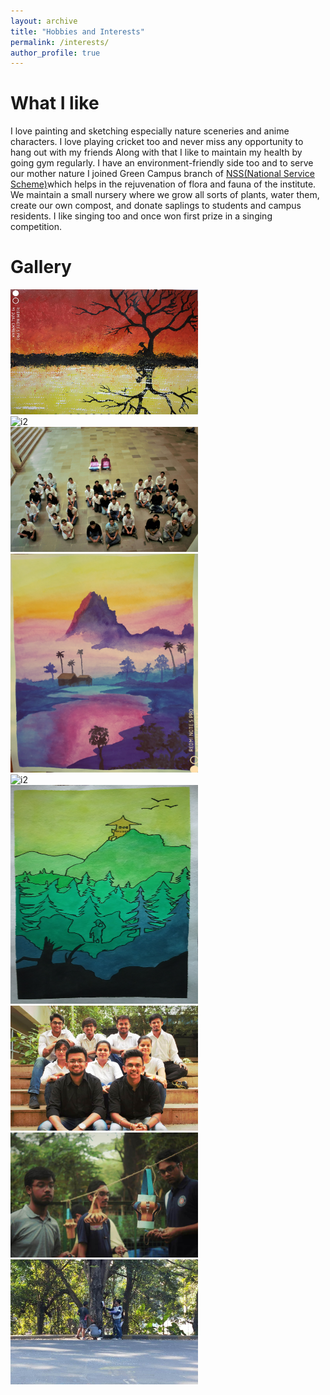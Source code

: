 ```yaml
---
layout: archive
title: "Hobbies and Interests"
permalink: /interests/
author_profile: true
---
```

# What I like
I love painting and sketching especially nature sceneries and anime characters. I love playing cricket too and never miss any opportunity to hang out with my friends
Along with that I like to maintain my health by going gym regularly. I have an environment-friendly side too and to serve our mother nature 
I joined Green Campus branch of [NSS(National Service Scheme)](https://nss.iitb.ac.in/home/)which helps in the rejuvenation of flora and 
fauna of the institute.  We maintain a small nursery where we grow all sorts of plants, water them, create our own compost, and donate saplings to 
students and campus residents. I like singing too and once won first prize in a singing competition. 

# Gallery
<div class="row">
  <div class="column">
    <img src="/images/Image1.jpg" alt="i1" width="300"
         height="200">
  </div>
  <div class="column">
    <img src="/images/Image2.jpg" alt="i2" width="300"
         height="200">
  </div>
  <div class="column">
    <img src="/images/Image8.jpg" alt="i3" width="300"
         height="200">
  </div>
</div>

<div class="row">
  <div class="column">
    <img src="/images/Image3.jpg" alt="i1" width="300"
         height="350">
  </div>
  <div class="column">
    <img src="/images/Image7.jpg" alt="i2" width="300"
         height="350">
  </div>
  <div class="column">
    <img src="/images/Image6.jpg" alt="i3" width="300"
         height="350">
  </div>
 </div>
 
<div class="row">
  <div class="column">
    <img src="/images/Image9.jpg" alt="i1" width="300"
         height="200">
  </div>
  <div class="column">
    <img src="/images/Image10.jpg" alt="i2" width="300"
         height="200">
  </div>
  <div class="column">
    <img src="/images/Image11.jpg" alt="i3" width="300"
         height="200">
  </div>
</div>
